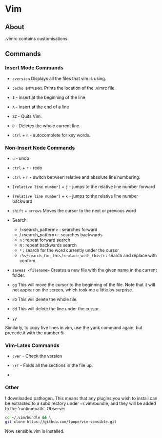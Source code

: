 # Vim

## About

.vimrc contains customisations.

## Commands

### Insert Mode Commands

* `:version`
  Displays all the files that vim is using.

* `:echo $MYVIMRC`
  Prints the location of the .vimrc file.

* `I` - insert at the beginning of the line

* `A` - insert at the end of a line

* `ZZ` - Quits Vim.

* `D` - Deletes the whole current line.

* `ctrl` + `n` - autocomplete for key words.

### Non-Insert Node Commands

* `u` - undo

* `ctrl` + `r` - redo

* `ctrl` + `n` - switch between relative and absolute line numbering.

* `[relative line number]` + `j` - jumps to the relative line number forward

* `[relative line number]` + `k` - jumps to the relative line number backward

* `shift` + `arrows`
  Moves the cursor to the next or previous word

* Search:
  - /<search_patterm> : searches forward
  - /<search_pattern> : searches backwards
  - `n` : repeat forward search
  - `N` : repeat backwards search
  - `*` : search for the word currently under the cursor
  - `:%s/search_for_this/replace_with_this/c` : search and replace with confirm.

* `saveas <filename>`
  Creates a new file with the given name in the current folder.

* `gg`
  This will move the cursor to the beginning of the file. Note that it will not appear on the screen, which took me a little by surprise.

* `dG`
  This will delete the whole file.

* `dd`
  This will delete the line under the cursor.

* `yy`

Similarly, to copy five lines in vim, use the yank command again, but precede it with the number 5:

### Vim-Latex Commands

* `:ver` - Check the version

*  `\rf` - Folds all the sections in the file up.

*

### Other

I downloaded pathogen. This means that any plugins you wish to install can be extracted to a subdirectory under ~/.vim/bundle, and they will be added to the 'runtimepath'. Observe:

```bash
cd ~/.vim/bundle && \
git clone https://github.com/tpope/vim-sensible.git
```
Now sensible.vim is installed.
